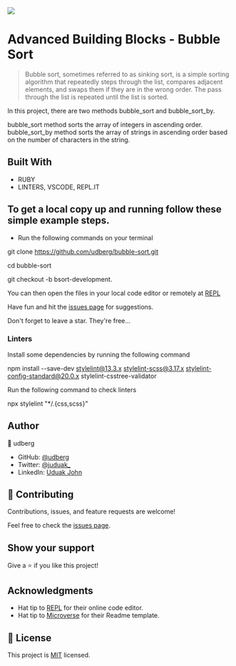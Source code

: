 ![](https://img.shields.io/badge/Microverse-blueviolet)

# Advanced Building Blocks - Bubble Sort

> Bubble sort, sometimes referred to as sinking sort, is a simple sorting algorithm that repeatedly steps through the list, compares adjacent elements, and swaps them if they are in the wrong order. The pass through the list is repeated until the list is sorted.


In this project, there are two methods bubble_sort and bubble_sort_by.

bubble_sort method sorts the array of integers in ascending order.
bubble_sort_by method sorts the array of strings in ascending order based on the number of characters in the string.

## Built With

- RUBY
- LINTERS, VSCODE, REPL.IT


## To get a local copy up and running follow these simple example steps.

- Run the following commands on your terminal

git clone https://github.com/udberg/bubble-sort.git

cd bubble-sort

git checkout -b bsort-development.

You can then open the files in your local code editor or remotely at [REPL](https://repl.it/~)

Have fun and hit the [issues page](https://github.com/udberg/bubble-sort/issues) for suggestions.

Don't forget to leave a star. They're free...

### Linters

Install some dependencies by running the following command

npm install --save-dev stylelint@13.3.x stylelint-scss@3.17.x stylelint-config-standard@20.0.x stylelint-csstree-validator

Run the following command to check linters

npx stylelint "*/.{css,scss}"


## Author

👤 udberg

- GitHub: [@udberg](https://github.com/udberg)
- Twitter: [@juduak_](https://twitter.com/juduak_)
- LinkedIn: [Uduak John](https://www.linkedin.com/in/uduak-john-090059105/)



## 🤝 Contributing

Contributions, issues, and feature requests are welcome!

Feel free to check the [issues page](https://github.com/udberg/bubble-sort/issues).

## Show your support

Give a ⭐️ if you like this project!

## Acknowledgments

- Hat tip to [REPL](https://repl.it/~) for their online code editor.
- Hat tip to [Microverse](https://github.com/microverseinc) for their Readme template.

## 📝 License

This project is [MIT](https://opensource.org/licenses/MIT) licensed.
